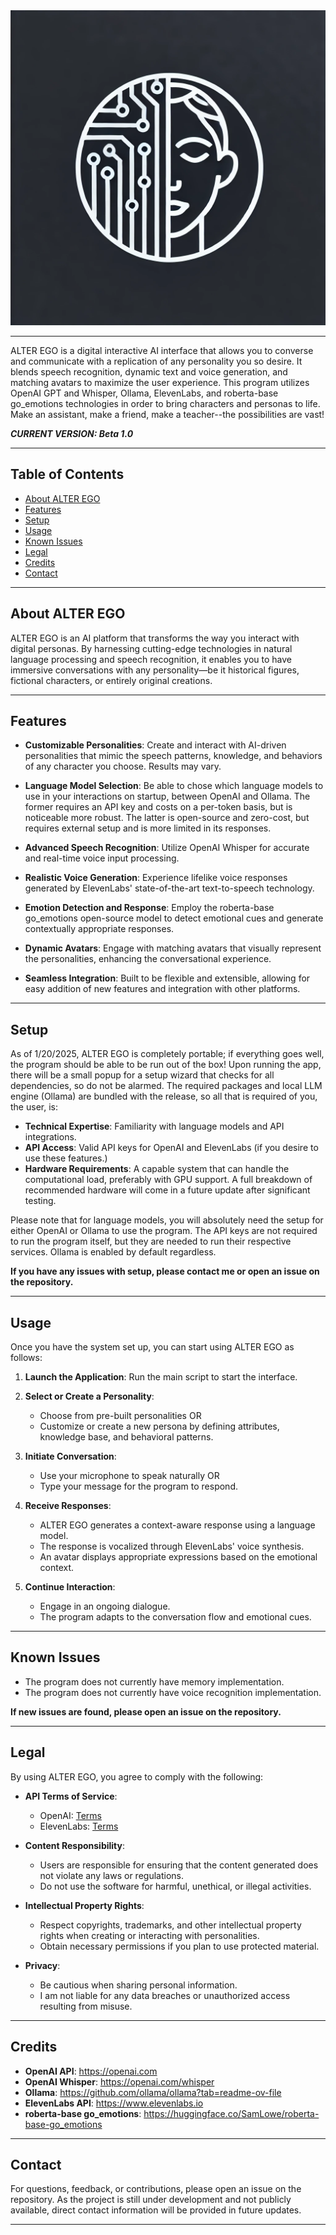 <div align="center">
  <img src="logo.png" alt="Placeholder Logo" title="Placeholder Logo" />
</div>

---

ALTER EGO is a digital interactive AI interface that allows you to converse and communicate with a replication of any personality you so desire. It blends speech recognition, dynamic text and voice generation, and matching avatars to maximize the user experience. This program utilizes OpenAI GPT and Whisper, Ollama, ElevenLabs, and roberta-base go_emotions technologies in order to bring characters and personas to life. Make an assistant, make a friend, make a teacher--the possibilities are vast!

***CURRENT VERSION: Beta 1.0***

---

## Table of Contents
- [About ALTER EGO](#about-alter-ego)
- [Features](#features)
- [Setup](#setup)
- [Usage](#usage)
- [Known Issues](#known-issues)
- [Legal](#legal)
- [Credits](#credits)
- [Contact](#contact)

---

## About ALTER EGO

ALTER EGO is an AI platform that transforms the way you interact with digital personas. By harnessing cutting-edge technologies in natural language processing and speech recognition, it enables you to have immersive conversations with any personality—be it historical figures, fictional characters, or entirely original creations.

---

## Features

- **Customizable Personalities**: Create and interact with AI-driven personalities that mimic the speech patterns, knowledge, and behaviors of any character you choose. Results may vary.

- **Language Model Selection**: Be able to chose which language models to use in your interactions on startup, between OpenAI and Ollama. The former requires
an API key and costs on a per-token basis, but is noticeable more robust. The latter is open-source and zero-cost, but requires external setup and is
more limited in its responses.

- **Advanced Speech Recognition**: Utilize OpenAI Whisper for accurate and real-time voice input processing.

- **Realistic Voice Generation**: Experience lifelike voice responses generated by ElevenLabs' state-of-the-art text-to-speech technology.

- **Emotion Detection and Response**: Employ the roberta-base go_emotions open-source model to detect emotional cues and generate contextually appropriate responses.

- **Dynamic Avatars**: Engage with matching avatars that visually represent the personalities, enhancing the conversational experience.

- **Seamless Integration**: Built to be flexible and extensible, allowing for easy addition of new features and integration with other platforms.

---

## Setup

As of 1/20/2025, ALTER EGO is completely portable; if everything goes well, the program should be able to be run out of the box! Upon running the app, there will be a small popup for a setup wizard that checks for all dependencies, so do not be alarmed. The required packages and local LLM engine (Ollama) are bundled with the release, so all that is required of you, the user, is:

- **Technical Expertise**: Familiarity with language models and API integrations.
- **API Access**: Valid API keys for OpenAI and ElevenLabs (if you desire to use these features.)
- **Hardware Requirements**: A capable system that can handle the computational load, preferably with GPU support. A full breakdown of recommended hardware will come in a future update after significant testing.

Please note that for language models, you will absolutely need the setup for either OpenAI or Ollama to use the program. The API keys are not required to
run the program itself, but they are needed to run their respective services. Ollama is enabled by default regardless.

**If you have any issues with setup, please contact me or open an issue on the repository.**

---

## Usage

Once you have the system set up, you can start using ALTER EGO as follows:

1. **Launch the Application**: Run the main script to start the interface.

2. **Select or Create a Personality**:
   - Choose from pre-built personalities OR
   - Customize or create a new persona by defining attributes, knowledge base, and behavioral patterns.

3. **Initiate Conversation**:
   - Use your microphone to speak naturally OR
   - Type your message for the program to respond.

4. **Receive Responses**:
   - ALTER EGO generates a context-aware response using a language model.
   - The response is vocalized through ElevenLabs' voice synthesis.
   - An avatar displays appropriate expressions based on the emotional context.

5. **Continue Interaction**:
   - Engage in an ongoing dialogue.
   - The program adapts to the conversation flow and emotional cues.

---

## Known Issues

- The program does not currently have memory implementation.
- The program does not currently have voice recognition implementation.

**If new issues are found, please open an issue on the repository.**

---

## Legal

By using ALTER EGO, you agree to comply with the following:

- **API Terms of Service**:
  - OpenAI: [Terms](https://openai.com/policies/terms-of-use)
  - ElevenLabs: [Terms](https://elevenlabs.io/terms)

- **Content Responsibility**:
  - Users are responsible for ensuring that the content generated does not violate any laws or regulations.
  - Do not use the software for harmful, unethical, or illegal activities.

- **Intellectual Property Rights**:
  - Respect copyrights, trademarks, and other intellectual property rights when creating or interacting with personalities.
  - Obtain necessary permissions if you plan to use protected material.

- **Privacy**:
  - Be cautious when sharing personal information.
  - I am not liable for any data breaches or unauthorized access resulting from misuse.

---

## Credits

- **OpenAI API**: https://openai.com
- **OpenAI Whisper**: https://openai.com/whisper
- **Ollama**: https://github.com/ollama/ollama?tab=readme-ov-file
- **ElevenLabs API**: https://www.elevenlabs.io
- **roberta-base go_emotions**: https://huggingface.co/SamLowe/roberta-base-go_emotions

---

## Contact

For questions, feedback, or contributions, please open an issue on the repository. As the project is still under development and not publicly available, direct contact information will be provided in future updates.

---